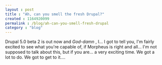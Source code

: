 ```yaml
---
layout : post
title : "Ah, can you smell the fresh Drupal?"
created : 1164920099
permalink : /blog/ah-can-you-smell-fresh-drupal
category : "blog"
---
```

Drupal 5.0 beta 2 is out now and <em>God-damn</em> , I... I got to tell you, I'm fairly excited to see what you're capable of, if Morpheus is right and all... I'm not supposed to talk about this, but if you are... a very exciting time. We got a lot to do. We got to get to it....